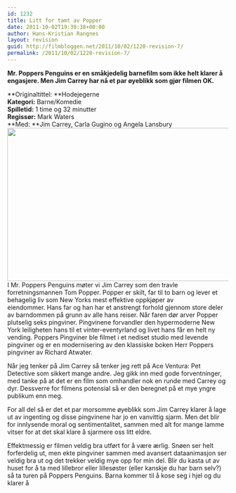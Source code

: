 ```yaml
---
id: 1232
title: Litt for tamt av Popper
date: 2011-10-02T19:39:38+00:00
author: Hans-Kristian Rangnes
layout: revision
guid: http://filmbloggen.net/2011/10/02/1220-revision-7/
permalink: /2011/10/02/1220-revision-7/
---
```

**Mr. Poppers Penguins er en småkjedelig barnefilm som ikke helt klarer å engasjere. Men Jim Carrey har nå et par øyeblikk som gjør filmen OK.**<!--more-->

**Originaltittel: **Hodejegerne  
**Kategori:** Barne/Komedie  
**Spilletid:** 1 time og 32 minutter  
**Regissør:** Mark Waters  
**Med: **Jim Carrey, Carla Gugino og Angela Lansbury  
<a href="http://filmbloggen.net/?attachment_id=1221" rel="attachment wp-att-1221"><img class="alignnone size-large wp-image-1221" src="http://filmbloggen.net/wp-content/uploads//2011/10/iwnvelk15-620x348.jpg" alt="" width="620" height="348" /><br /> </a>I Mr. Poppers Penguins møter vi Jim Carrey som den travle forretningsmannen Tom Popper. Popper er skilt, far til to barn og lever et behagelig liv som New Yorks mest effektive oppkjøper av eiendommer. Hans far og han har et anstrengt forhold gjennom store deler av barndommen på grunn av alle hans reiser. Når faren dør arver Popper plutselig seks pingviner. Pingvinene forvandler den hypermoderne New York leiligheten hans til et vinter-eventyrland og livet hans får en helt ny vending. Poppers Pingviner ble filmet i et nediset studio med levende pingviner og er en modernisering av den klassiske boken Herr Poppers pingviner av Richard Atwater.

Når jeg tenker på Jim Carrey så tenker jeg rett på Ace Ventura: Pet Detective som sikkert mange andre. Jeg gikk inn med gode forventninger, med tanke på at det er en film som omhandler nok en runde med Carrey og dyr. Dessverre for filmens potensial så er den beregnet på et mye yngre publikum enn meg.

For all del så er det et par morsomme øyeblikk som Jim Carrey klarer å lage ut av ingenting og disse pingvinene har jo en vanvittig sjarm. Men det blir for innlysende moral og sentimentalitet, sammen med alt for mange lamme vitser for at det skal klare å sjarmere oss litt eldre.

Effektmessig er filmen veldig bra utført for å være ærlig. Snøen ser helt forferdelig ut, men ekte pingviner sammen med avansert dataanimasjon ser veldig bra ut og det trekker veldig mye opp for min del. Blir du kasta ut av huset for å ta med lillebror eller lillesøster (eller kanskje du har barn selv?) så ta turen på Poppers Penguins. Barna kommer til å kose seg i hjel og du klarer å